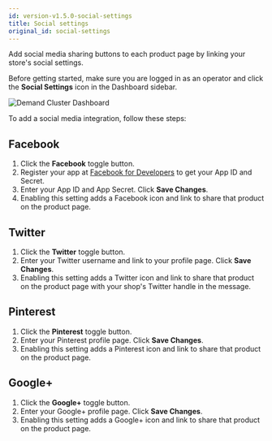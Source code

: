 ```yaml
---
id: version-v1.5.0-social-settings
title: Social settings
original_id: social-settings
---
```

    
Add social media sharing buttons to each product page by linking your store's social settings.

Before getting started, make sure you are logged in as an operator and click the <i class="font-icon fa fa-share-alt"></i> **Social Settings** icon in the Dashboard sidebar.

![](/assets/admin-dashboard-social.png "Demand Cluster Dashboard")

To add a social media integration, follow these steps:

## Facebook

1.  Click the **Facebook** toggle button.
2.  Register your app at [Facebook for Developers](https://developers.facebook.com/apps) to get your App ID and Secret.
3.  Enter your App ID and App Secret. Click **Save Changes**.
4.  Enabling this setting adds a Facebook icon and link to share that product on the product page.

## Twitter

1.  Click the **Twitter** toggle button.
2.  Enter your Twitter username and link to your profile page. Click **Save Changes**.
3.  Enabling this setting adds a Twitter icon and link to share that product on the product page with your shop's Twitter handle in the message.

## Pinterest

1.  Click the **Pinterest** toggle button.
2.  Enter your Pinterest profile page. Click **Save Changes**.
3.  Enabling this setting adds a Pinterest icon and link to share that product on the product page.

## Google+

1.  Click the **Google+** toggle button.
2.  Enter your Google+ profile page. Click **Save Changes**.
3.  Enabling this setting adds a Google+ icon and link to share that product on the product page.

